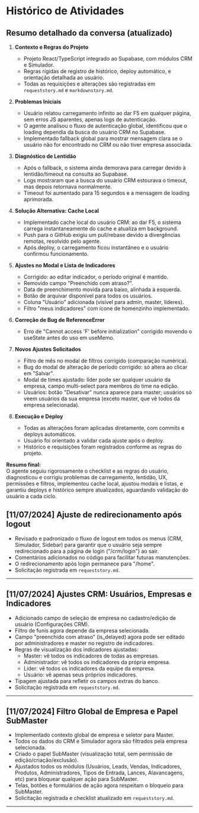 # Histórico de Atividades

## Resumo detalhado da conversa (atualizado)

1. **Contexto e Regras do Projeto**
   - Projeto React/TypeScript integrado ao Supabase, com módulos CRM e Simulador.
   - Regras rígidas de registro de histórico, deploy automático, e orientação detalhada ao usuário.
   - Todas as requisições e alterações são registradas em `requeststory.md` e `markdownstory.md`.

2. **Problemas Iniciais**
   - Usuário relatou carregamento infinito ao dar F5 em qualquer página, sem erros JS aparentes, apenas logs de autenticação.
   - O agente analisou o fluxo de autenticação global, identificou que o loading dependia da busca do usuário CRM no Supabase.
   - Implementado fallback global para mostrar mensagem clara se o usuário não for encontrado no CRM ou não tiver empresa associada.

3. **Diagnóstico de Lentidão**
   - Após o fallback, o sistema ainda demorava para carregar devido à lentidão/timeout na consulta ao Supabase.
   - Logs mostraram que a busca do usuário CRM estourava o timeout, mas depois retornava normalmente.
   - Timeout foi aumentado para 15 segundos e a mensagem de loading aprimorada.

4. **Solução Alternativa: Cache Local**
   - Implementado cache local do usuário CRM: ao dar F5, o sistema carrega instantaneamente do cache e atualiza em background.
   - Push para o GitHub exigiu um pull/rebase devido a divergências remotas, resolvido pelo agente.
   - Após deploy, o carregamento ficou instantâneo e o usuário confirmou funcionamento.

5. **Ajustes no Modal e Lista de Indicadores**
   - Corrigido: ao editar indicador, o período original é mantido.
   - Removido campo "Preenchido com atraso?".
   - Data de preenchimento movida para baixo, alinhada à esquerda.
   - Botão de arquivar disponível para todos os usuários.
   - Coluna "Usuário" adicionada (visível para admin, master, líderes).
   - Filtro "meus indicadores" com ícone de homenzinho implementado.

6. **Correção de Bug de ReferenceError**
   - Erro de "Cannot access 'F' before initialization" corrigido movendo o useState antes do uso em useMemo.

7. **Novos Ajustes Solicitados**
   - Filtro de mês no modal de filtros corrigido (comparação numérica).
   - Bug do modal de alteração de período corrigido: só altera ao clicar em "Salvar".
   - Modal de times ajustado: líder pode ser qualquer usuário da empresa, campo multi-select para membros do time na edição.
   - Usuários: botão "Desativar" nunca aparece para master; usuários só veem usuários da sua empresa (exceto master, que vê todos da empresa selecionada).

8. **Execução e Deploy**
   - Todas as alterações foram aplicadas diretamente, com commits e deploys automáticos.
   - Usuário foi orientado a validar cada ajuste após o deploy.
   - Histórico e requisições foram registrados conforme as regras do projeto.

**Resumo final:**  
O agente seguiu rigorosamente o checklist e as regras do usuário, diagnosticou e corrigiu problemas de carregamento, lentidão, UX, permissões e filtros, implementou cache local, ajustou modais e listas, e garantiu deploys e histórico sempre atualizados, aguardando validação do usuário a cada ciclo. 

## [11/07/2024] Ajuste de redirecionamento após logout

- Revisado e padronizado o fluxo de logout em todos os menus (CRM, Simulador, Sidebar) para garantir que o usuário seja sempre redirecionado para a página de login ("/crm/login") ao sair.
- Comentários adicionados no código para facilitar futuras manutenções.
- O redirecionamento após login permanece para "/home".
- Solicitação registrada em `requeststory.md`.

--- 

## [11/07/2024] Ajustes CRM: Usuários, Empresas e Indicadores

- Adicionado campo de seleção de empresa no cadastro/edição de usuário (Configurações CRM).
- Filtro de funis agora depende da empresa selecionada.
- Campo "preenchido com atraso" (is_delayed) agora pode ser editado por administradores e master no registro de indicadores.
- Regras de visualização dos indicadores ajustadas:
  - Master: vê todos os indicadores de todas as empresas.
  - Administrador: vê todos os indicadores da própria empresa.
  - Líder: vê todos os indicadores da equipe da empresa.
  - Usuário: vê apenas seus próprios indicadores.
- Tipagem ajustada para refletir os campos extras do banco.
- Solicitação registrada em `requeststory.md`.

--- 

## [11/07/2024] Filtro Global de Empresa e Papel SubMaster

- Implementado contexto global de empresa e seletor para Master.
- Todos os dados do CRM e Simulador agora são filtrados pela empresa selecionada.
- Criado o papel SubMaster (visualização total, sem permissão de edição/criação/exclusão).
- Ajustados todos os módulos (Usuários, Leads, Vendas, Indicadores, Produtos, Administradores, Tipos de Entrada, Lances, Alavancagens, etc) para bloquear qualquer ação para SubMaster.
- Telas, botões e formulários de ação agora respeitam o bloqueio para SubMaster.
- Solicitação registrada e checklist atualizado em `requeststory.md`.

--- 